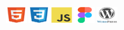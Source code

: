 <div>
<img alt="HTML 5" height="36" width="48" src="https://raw.githubusercontent.com/devicons/devicon/master/icons/html5/html5-original.svg">
<img alt="CSS 3" height="36" width="48" src="https://raw.githubusercontent.com/devicons/devicon/master/icons/css3/css3-original.svg">
<img alt="JavaScript" height="36" width="48" src="https://raw.githubusercontent.com/devicons/devicon/master/icons/javascript/javascript-original.svg">
<img alt="Figma" height="36" width="48" src="https://raw.githubusercontent.com/devicons/devicon/master/icons/figma/figma-original.svg">
<img alt="WordPress" height="36" width="48" src="https://raw.githubusercontent.com/devicons/devicon/master/icons/wordpress/wordpress-original.svg">



